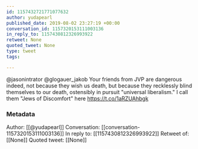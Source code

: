 ```yaml
---
id: 1157432721771077632
author: yudapearl
published_date: 2019-08-02 23:27:19 +00:00
conversation_id: 1157320153111003136
in_reply_to: 1157430812326993922
retweet: None
quoted_tweet: None
type: tweet
tags:

---
```


@jasonintrator @glogauer_jakob Your friends from JVP are dangerous indeed, not because they wish us death, but because they recklessly blind themselves to our death, ostensibly in pursuit "universal liberalism." I call them "Jews of Discomfort" here https://t.co/1aRZUAhbgk

### Metadata

Author: [[@yudapearl]]
Conversation: [[conversation-1157320153111003136]]
In reply to: [[1157430812326993922]]
Retweet of: [[None]]
Quoted tweet: [[None]]
